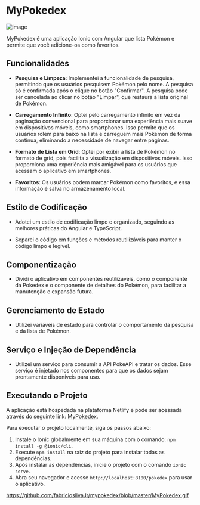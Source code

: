 # MyPokedex

![image](https://github.com/fabriciosilvaJr/mypokedex/assets/17913188/f7dd19ab-19ca-474c-b26a-531de96e9a0c)

MyPokedex é uma aplicação Ionic com Angular que lista Pokémon e permite que você adicione-os como favoritos.

## Funcionalidades

- **Pesquisa e Limpeza**: Implementei a funcionalidade de pesquisa, permitindo que os usuários pesquisem Pokémon pelo nome. A pesquisa só é confirmada após o clique no botão "Confirmar". A pesquisa pode ser cancelada ao clicar no botão "Limpar", que restaura a lista original de Pokémon.

- **Carregamento Infinito**: Optei pelo carregamento infinito em vez da paginação convencional para proporcionar uma experiência mais suave em dispositivos móveis, como smartphones. Isso permite que os usuários rolem para baixo na lista e carreguem mais Pokémon de forma contínua, eliminando a necessidade de navegar entre páginas.

- **Formato de Lista em Grid**: Optei por exibir a lista de Pokémon no formato de grid, pois facilita a visualização em dispositivos móveis. Isso proporciona uma experiência mais amigável para os usuários que acessam o aplicativo em smartphones.

- **Favoritos**: Os usuários podem marcar Pokémon como favoritos, e essa informação é salva no armazenamento local.

## Estilo de Codificação

- Adotei um estilo de codificação limpo e organizado, seguindo as melhores práticas do Angular e TypeScript.

- Separei o código em funções e métodos reutilizáveis para manter o código limpo e legível.

## Componentização

- Dividi o aplicativo em componentes reutilizáveis, como o componente da Pokedex e o componente de detalhes do Pokémon, para facilitar a manutenção e expansão futura.

## Gerenciamento de Estado

- Utilizei variáveis de estado para controlar o comportamento da pesquisa e da lista de Pokémon.

## Serviço e Injeção de Dependência

- Utilizei um serviço para consumir a API PokeAPI e tratar os dados. Esse serviço é injetado nos componentes para que os dados sejam prontamente disponíveis para uso.

## Executando o Projeto

A aplicação está hospedada na plataforma Netlify e pode ser acessada através do seguinte link: [MyPokedex](https://fabriciopokedex.netlify.app/).

Para executar o projeto localmente, siga os passos abaixo:

1. Instale o Ionic globalmente em sua máquina com o comando: `npm install -g @ionic/cli`.
2. Execute `npm install` na raiz do projeto para instalar todas as dependências.
3. Após instalar as dependências, inicie o projeto com o comando `ionic serve`.
4. Abra seu navegador e acesse `http://localhost:8100/pokedex` para usar o aplicativo.

https://github.com/fabriciosilvaJr/mypokedex/blob/master/MyPokedex.gif
